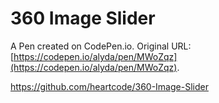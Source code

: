 # 360 Image Slider

A Pen created on CodePen.io. Original URL: [https://codepen.io/alyda/pen/MWoZqz](https://codepen.io/alyda/pen/MWoZqz).

https://github.com/heartcode/360-Image-Slider
